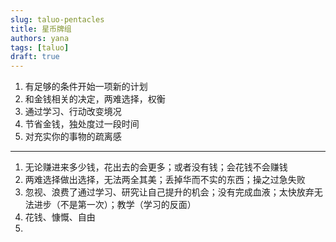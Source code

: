 ```yaml
---
slug: taluo-pentacles
title: 星币牌组
authors: yana
tags: [taluo]
draft: true
---
```


1. 有足够的条件开始一项新的计划
2. 和金钱相关的决定，两难选择，权衡
3. 通过学习、行动改变境况
4. 节省金钱，独处度过一段时间
5. 对充实你的事物的疏离感

---

1. 无论赚进来多少钱，花出去的会更多；或者没有钱；会花钱不会赚钱
2. 两难选择做出选择，无法两全其美；丢掉华而不实的东西；操之过急失败
3. 忽视、浪费了通过学习、研究让自己提升的机会；没有完成血液；太快放弃无法进步（不是第一次）；教学（学习的反面）
4. 花钱、慷慨、自由
5. 